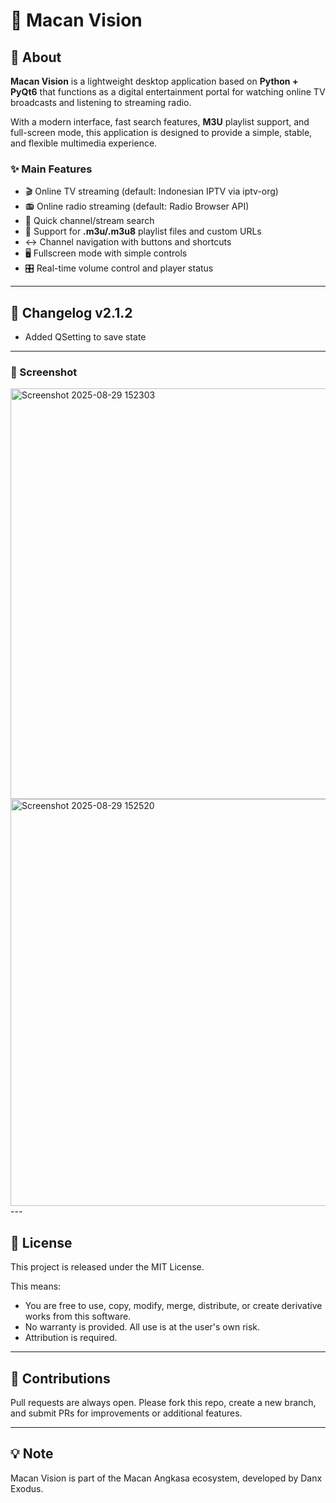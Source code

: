 # 🐅 Macan Vision

## 📖 About
**Macan Vision** is a lightweight desktop application based on **Python + PyQt6** that functions as a digital entertainment portal for watching online TV broadcasts and listening to streaming radio.

With a modern interface, fast search features, **M3U** playlist support, and full-screen mode, this application is designed to provide a simple, stable, and flexible multimedia experience.

### ✨ Main Features
- 🎬 Online TV streaming (default: Indonesian IPTV via iptv-org)
- 📻 Online radio streaming (default: Radio Browser API)
- 🔎 Quick channel/stream search
- 📂 Support for **.m3u/.m3u8** playlist files and custom URLs
- ↔ Channel navigation with buttons and shortcuts
- 🖥 Fullscreen mode with simple controls
- 🎛 Real-time volume control and player status

---
## 📝 Changelog v2.1.2
- Added QSetting to save state  
---
### 📸 Screenshot
<img width="901" height="657" alt="Screenshot 2025-08-29 152303" src="https://github.com/user-attachments/assets/646627c5-6051-4b0e-8316-10fb2b28a2b1" />
<img width="902" height="651" alt="Screenshot 2025-08-29 152520" src="https://github.com/user-attachments/assets/bf5beb34-7178-416a-b680-64d66ad3d798" />
---

## 📜 License
This project is released under the MIT License.

This means:
- You are free to use, copy, modify, merge, distribute, or create derivative works from this software.
- No warranty is provided. All use is at the user's own risk.
- Attribution is required.

---

## 🙌 Contributions
Pull requests are always open. Please fork this repo, create a new branch, and submit PRs for improvements or additional features.

---

## 💡 Note
Macan Vision is part of the Macan Angkasa ecosystem, developed by Danx Exodus.
